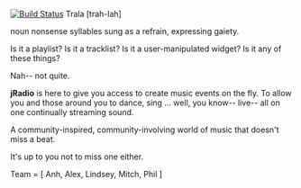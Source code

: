 [![Build Status](https://travis-ci.org/pocket-gophers-2014/Trala.svg?branch=master)](https://travis-ci.org/pocket-gophers-2014/Trala)
Trala
[trah-lah]

noun 
nonsense syllables sung as a refrain, expressing gaiety.

Is it a playlist? Is it a tracklist? Is it a user-manipulated widget? Is it any of these things?

Nah-- not quite.

**jRadio** is here to give you access to create music events on the fly. To allow you and those around you to dance, sing ... well, you know-- live-- all on one continually streaming sound.

A community-inspired, community-involving world of music that doesn't miss a beat.

It's up to you not to miss one either.


Team = [ Anh,
Alex,
Lindsey,
Mitch,
Phil ]